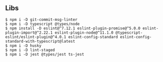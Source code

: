 ## Libs
    $ npm i -D git-commit-msg-linter
    $ npm i -D typescript @types/node
    $ npm install -D eslint@^7.12.1 eslint-plugin-promise@^5.0.0 eslint-plugin-import@^2.22.1 eslint-plugin-node@^11.1.0 @typescript-eslint/eslint-plugin@^4.0.1 eslint-config-standard eslint-config-standard-with-typescript@latest
    $ npm i -D husky
    $ npm i -D lint-staged
    $ npm i -D jest @types/jest ts-jest